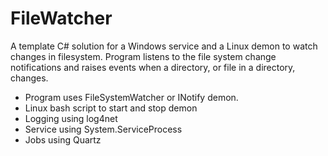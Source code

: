 FileWatcher
===========

A template C# solution for a Windows service and a Linux demon to watch changes in filesystem. Program listens to the file system change notifications and raises events when a directory, or file in a directory, changes. 

* Program uses FileSystemWatcher or INotify demon. 
* Linux bash script to start and stop demon
* Logging using log4net
* Service using System.ServiceProcess
* Jobs using Quartz
